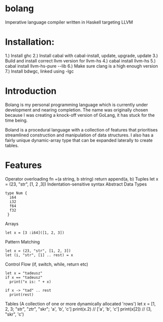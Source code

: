 # bolang
Imperative language compiler written in Haskell targeting LLVM

# Installation:
1.) Install ghc
2.) Install cabal with cabal-install, update, upgrade, update
3.) Build and install correct llvm version for llvm-hs
4.) cabal install llvm-hs
5.) cabal install llvm-hs-pure --lib
6.) Make sure clang is a high enough version
7.) Install bdwgc, linked using -lgc


# Introduction
Bolang is my personal programming language which is currently under development and nearing completion. The name was originally chosen because I was creating a knock-off version of GoLang, it has stuck for the time being.

Boland is a procedural language with a collection of features that prioritises streamlined construction and manipulation of data structures. I also has a fairly unique dynamic-array type that can be expanded laterally to create tables.

# Features
  Operator overloading
      fn +(a string, b string)
        return append(a, b)
  Tuples
    let x = (23, "str", [1, 2 ,3])
  Indentation-sensitive syntax
  Abstract Data Types
  
    type Num {
      i64
      i32
      f64
      f32
     }
      
  Arrays
  
    let x = [3 :i64]([1, 2, 3])
    
  Pattern Matching
  
    let x = (23, "str", [1, 2, 3])
    let (i, "str", [1] .. rest) = x
    
  Control Flow (if, switch, while, return etc)
  
    let x = "tadeusz"
    if x == "tadeusz"
      print("x is: " + x)
      
    if x -> "tad" .. rest
      print(rest)
    
  Tables (A collection of one or more dynamically allocated 'rows')
    let x = [1, 2, 3; "str", "ztr", "skr"; 'a', 'b', 'c']
    print(x.2)  // ['a', 'b', 'c']
    print(x[2]) // (3, "skr", 'c')



